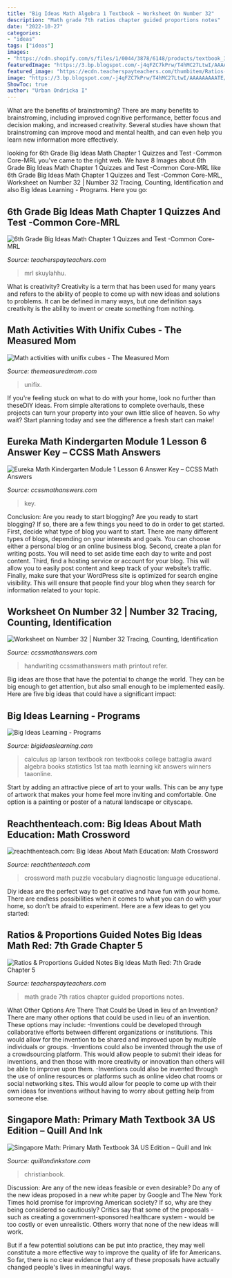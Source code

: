 ```yaml
---
title: "Big Ideas Math Algebra 1 Textbook ~ Worksheet On Number 32"
description: "Math grade 7th ratios chapter guided proportions notes"
date: "2022-10-27"
categories:
- "ideas"
tags: ["ideas"]
images:
- "https://cdn.shopify.com/s/files/1/0044/3878/6148/products/textbook_3A_-_1_1024x1024@2x.jpg?v=1543604025"
featuredImage: "https://3.bp.blogspot.com/-j4qFZC7kPrw/T4hMC27LtwI/AAAAAAAAATE/yOoDfFw6Gvg/s1600/math+language+diagnostic+crossword+-+final+(preview)001.jpg"
featured_image: "https://ecdn.teacherspayteachers.com/thumbitem/Ratios-Proportions-Guided-Notes-Big-Ideas-Math-Red-7th-Grade-Chapter-5-3086913-1510345345/original-3086913-2.jpg"
image: "https://3.bp.blogspot.com/-j4qFZC7kPrw/T4hMC27LtwI/AAAAAAAAATE/yOoDfFw6Gvg/s1600/math+language+diagnostic+crossword+-+final+(preview)001.jpg"
ShowToc: true
author: "Urban Ondricka I"
---
```



What are the benefits of brainstroming?
There are many benefits to brainstroming, including improved cognitive performance, better focus and decision making, and increased creativity. Several studies have shown that brainstroming can improve mood and mental health, and can even help you learn new information more effectively.

	

		
looking for 6th Grade Big Ideas Math Chapter 1 Quizzes and Test -Common Core-MRL you've came to the right web. We have 8 Images about 6th Grade Big Ideas Math Chapter 1 Quizzes and Test -Common Core-MRL like 6th Grade Big Ideas Math Chapter 1 Quizzes and Test -Common Core-MRL, Worksheet on Number 32 | Number 32 Tracing, Counting, Identification and also Big Ideas Learning - Programs. Here you go:
		
    
## 6th Grade Big Ideas Math Chapter 1 Quizzes And Test -Common Core-MRL

<img loading=lazy src="https://ecdn.teacherspayteachers.com/thumbitem/6th-Grade-Big-Ideas-Math-Chapter-1-Quizzes-and-Test-Common-Core-SBAC-Editable-3297578-1625321145/original-3297578-3.jpg" onerror="this.onerror=null;this.src='https://tse2.mm.bing.net/th?id=OIP.0vyltKEL7vXiYbff5i7BBgAAAA&amp;pid=15.1';" alt="6th Grade Big Ideas Math Chapter 1 Quizzes and Test -Common Core-MRL">

_Source: teacherspayteachers.com_

>mrl skuylahhu. 

	

What is creativity?
Creativity is a term that has been used for many years and refers to the ability of people to come up with new ideas and solutions to problems. It can be defined in many ways, but one definition says creativity is the ability to invent or create something from nothing.

    
## Math Activities With Unifix Cubes - The Measured Mom

<img loading=lazy src="https://cdn.themeasuredmom.com/wp-content/uploads/2014/10/math-activities-with-unifix-cubes.jpg" onerror="this.onerror=null;this.src='https://tse2.mm.bing.net/th?id=OIP.7WQk1IsKe9gq-wV9ihLsTwHaJe&amp;pid=15.1';" alt="Math activities with unifix cubes - The Measured Mom">

_Source: themeasuredmom.com_

>unifix. 

	

If you're feeling stuck on what to do with your home, look no further than theseDIY ideas. From simple alterations to complete overhauls, these projects can turn your property into your own little slice of heaven. So why wait? Start planning today and see the difference a fresh start can make!

    
## Eureka Math Kindergarten Module 1 Lesson 6 Answer Key – CCSS Math Answers

<img loading=lazy src="https://ccssmathanswers.com/wp-content/uploads/2021/03/Eureka-Math-Kindergarten-Module-1-Lesson-6-Problem-Set-Answer-Key-1-1-266x300.png" onerror="this.onerror=null;this.src='https://tse3.mm.bing.net/th?id=OIP.6rCiBk4ASJQQTKSz-FUvbQAAAA&amp;pid=15.1';" alt="Eureka Math Kindergarten Module 1 Lesson 6 Answer Key – CCSS Math Answers">

_Source: ccssmathanswers.com_

>key. 

	

Conclusion: Are you ready to start blogging?
Are you ready to start blogging? If so, there are a few things you need to do in order to get started. First, decide what type of blog you want to start. There are many different types of blogs, depending on your interests and goals. You can choose either a personal blog or an online business blog. Second, create a plan for writing posts. You will need to set aside time each day to write and post content. Third, find a hosting service or account for your blog. This will allow you to easily post content and keep track of your website’s traffic. Finally, make sure that your WordPress site is optimized for search engine visibility. This will ensure that people find your blog when they search for information related to your topic.

    
## Worksheet On Number 32 | Number 32 Tracing, Counting, Identification

<img loading=lazy src="https://ccssmathanswers.com/wp-content/uploads/2021/05/Worksheet-on-Number-Thirty-Two-1063x1536.jpg" onerror="this.onerror=null;this.src='https://tse1.mm.bing.net/th?id=OIP.Sw8VgWI7i3Zp3Lf4P7PoxwHaKs&amp;pid=15.1';" alt="Worksheet on Number 32 | Number 32 Tracing, Counting, Identification">

_Source: ccssmathanswers.com_

>handwriting ccssmathanswers math printout refer. 

	

Big ideas are those that have the potential to change the world. They can be big enough to get attention, but also small enough to be implemented easily. Here are five big ideas that could have a significant impact: 

    
## Big Ideas Learning - Programs

<img loading=lazy src="http://www.mathgraphs.com/images/book_covers/apcalc1e.jpg" onerror="this.onerror=null;this.src='https://tse3.mm.bing.net/th?id=OIP.9rmYkNGMj7D0sqvExtDYkAHaJ7&amp;pid=15.1';" alt="Big Ideas Learning - Programs">

_Source: bigideaslearning.com_

>calculus ap larson textbook ron textbooks college battaglia award algebra books statistics 1st taa math learning kit answers winners taaonline. 

	

Start by adding an attractive piece of art to your walls. This can be any type of artwork that makes your home feel more inviting and comfortable. One option is a painting or poster of a natural landscape or cityscape.

    
## Reachthenteach.com: Big Ideas About Math Education: Math Crossword

<img loading=lazy src="https://3.bp.blogspot.com/-j4qFZC7kPrw/T4hMC27LtwI/AAAAAAAAATE/yOoDfFw6Gvg/s1600/math+language+diagnostic+crossword+-+final+(preview)001.jpg" onerror="this.onerror=null;this.src='https://tse1.mm.bing.net/th?id=OIP.kH8b6VVMObs2rKx6aj8KTQHaJl&amp;pid=15.1';" alt="reachthenteach.com: Big Ideas About Math Education: Math Crossword">

_Source: reachthenteach.com_

>crossword math puzzle vocabulary diagnostic language educational. 

	

Diy ideas are the perfect way to get creative and have fun with your home. There are endless possibilities when it comes to what you can do with your home, so don't be afraid to experiment. Here are a few ideas to get you started:

    
## Ratios &amp; Proportions Guided Notes Big Ideas Math Red: 7th Grade Chapter 5

<img loading=lazy src="https://ecdn.teacherspayteachers.com/thumbitem/Ratios-Proportions-Guided-Notes-Big-Ideas-Math-Red-7th-Grade-Chapter-5-3086913-1510345345/original-3086913-2.jpg" onerror="this.onerror=null;this.src='https://tse3.mm.bing.net/th?id=OIP.K_bbd6HM3dQhXdsHn3eazwAAAA&amp;pid=15.1';" alt="Ratios &amp; Proportions Guided Notes Big Ideas Math Red: 7th Grade Chapter 5">

_Source: teacherspayteachers.com_

>math grade 7th ratios chapter guided proportions notes. 

	

What Other Options Are There That Could be Used in lieu of an Invention?
There are many other options that could be used in lieu of an invention. These options may include: 
-Inventions could be developed through collaborative efforts between different organizations or institutions. This would allow for the invention to be shared and improved upon by multiple individuals or groups. 
-Inventions could also be invented through the use of a crowdsourcing platform. This would allow people to submit their ideas for inventions, and then those with more creativity or innovation than others will be able to improve upon them. 
-Inventions could also be invented through the use of online resources or platforms such as online video chat rooms or social networking sites. This would allow for people to come up with their own ideas for inventions without having to worry about getting help from someone else.

    
## Singapore Math: Primary Math Textbook 3A US Edition – Quill And Ink

<img loading=lazy src="https://cdn.shopify.com/s/files/1/0044/3878/6148/products/textbook_3A_-_1_1024x1024@2x.jpg?v=1543604025" onerror="this.onerror=null;this.src='https://tse1.mm.bing.net/th?id=OIP.iVNXB8aO0H98ft0fO8qDWQHaKN&amp;pid=15.1';" alt="Singapore Math: Primary Math Textbook 3A US Edition – Quill and Ink">

_Source: quillandinkstore.com_

>christianbook. 

	

Discussion: Are any of the new ideas feasible or even desirable?
Do any of the new ideas proposed in a new white paper by Google and The New York Times hold promise for improving American society? If so, why are they being considered so cautiously?
Critics say that some of the proposals - such as creating a government-sponsored healthcare system - would be too costly or even unrealistic. Others worry that none of the new ideas will work.

But if a few potential solutions can be put into practice, they may well constitute a more effective way to improve the quality of life for Americans. So far, there is no clear evidence that any of these proposals have actually changed people's lives in meaningful ways.

